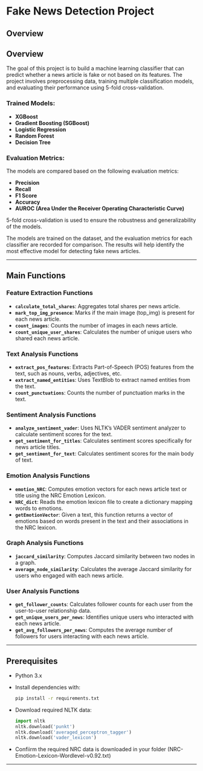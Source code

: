 # Fake News Detection Project

## Overview

## Overview
The goal of this project is to build a machine learning classifier that can predict whether a news article is fake or not based on its features. The project involves preprocessing data, training multiple classification models, and evaluating their performance using 5-fold cross-validation.

### Trained Models:
- **XGBoost**
- **Gradient Boosting (SGBoost)**
- **Logistic Regression**
- **Random Forest**
- **Decision Tree**

### Evaluation Metrics:
The models are compared based on the following evaluation metrics:
- **Precision**
- **Recall**
- **F1 Score**
- **Accuracy**
- **AUROC (Area Under the Receiver Operating Characteristic Curve)**

5-fold cross-validation is used to ensure the robustness and generalizability of the models.

The models are trained on the dataset, and the evaluation metrics for each classifier are recorded for comparison. The results will help identify the most effective model for detecting fake news articles.

---
## Main Functions

### Feature Extraction Functions
- **`calculate_total_shares`**: Aggregates total shares per news article.
- **`mark_top_img_presence`**: Marks if the main image (top_img) is present for each news article.
- **`count_images`**: Counts the number of images in each news article.
- **`count_unique_user_shares`**: Calculates the number of unique users who shared each news article.

### Text Analysis Functions
- **`extract_pos_features`**: Extracts Part-of-Speech (POS) features from the text, such as nouns, verbs, adjectives, etc.
- **`extract_named_entities`**: Uses TextBlob to extract named entities from the text.
- **`count_punctuations`**: Counts the number of punctuation marks in the text.

### Sentiment Analysis Functions
- **`analyze_sentiment_vader`**: Uses NLTK’s VADER sentiment analyzer to calculate sentiment scores for the text.
- **`get_sentiment_for_titles`**: Calculates sentiment scores specifically for news article titles.
- **`get_sentiment_for_text`**: Calculates sentiment scores for the main body of text.

### Emotion Analysis Functions
- **`emotion_NRC`**: Computes emotion vectors for each news article text or title using the NRC Emotion Lexicon.
- **`NRC_dict`**: Reads the emotion lexicon file to create a dictionary mapping words to emotions.
- **`getEmotionVector`**: Given a text, this function returns a vector of emotions based on words present in the text and their associations in the NRC lexicon.

### Graph Analysis Functions
- **`jaccard_similarity`**: Computes Jaccard similarity between two nodes in a graph.
- **`average_node_similarity`**: Calculates the average Jaccard similarity for users who engaged with each news article.

### User Analysis Functions
- **`get_follower_counts`**: Calculates follower counts for each user from the user-to-user relationship data.
- **`get_unique_users_per_news`**: Identifies unique users who interacted with each news article.
- **`get_avg_followers_per_news`**: Computes the average number of followers for users interacting with each news article.


---

## Prerequisites

- Python 3.x
- Install dependencies with:

    ```bash
    pip install -r requirements.txt
    ```

- Download required NLTK data:

    ```python
    import nltk
    nltk.download('punkt')
    nltk.download('averaged_perceptron_tagger')
    nltk.download('vader_lexicon')
    ```
- Confiirm the required NRC data is downloaded in your folder (NRC-Emotion-Lexicon-Wordlevel-v0.92.txt)
  
    
---



 



